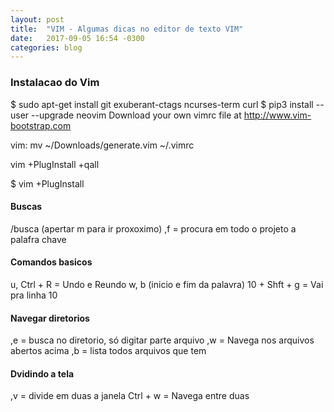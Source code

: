 ```yaml
---
layout: post
title:  "VIM - Algumas dicas no editor de texto VIM"
date:   2017-09-05 16:54 -0300
categories: blog
---
```


### Instalacao do Vim
$ sudo apt-get install git exuberant-ctags ncurses-term curl
$ pip3 install --user --upgrade neovim
Download your own vimrc file at http://www.vim-bootstrap.com

vim: mv ~/Downloads/generate.vim ~/.vimrc

vim +PlugInstall +qall

$ vim +PlugInstall

#### Buscas
/busca (apertar m para ir proxoximo)
,f = procura em todo o projeto a palafra chave

#### Comandos basicos
u, Ctrl + R = Undo e Reundo
w, b (inicio e fim da palavra)
10 + Shft + g = Vai pra linha 10

#### Navegar diretorios
,e = busca no diretorio, só digitar parte arquivo
,w = Navega nos arquivos abertos acima
,b = lista todos arquivos que tem

#### Dvidindo a tela
,v = divide em duas a janela
Ctrl + w = Navega entre duas




